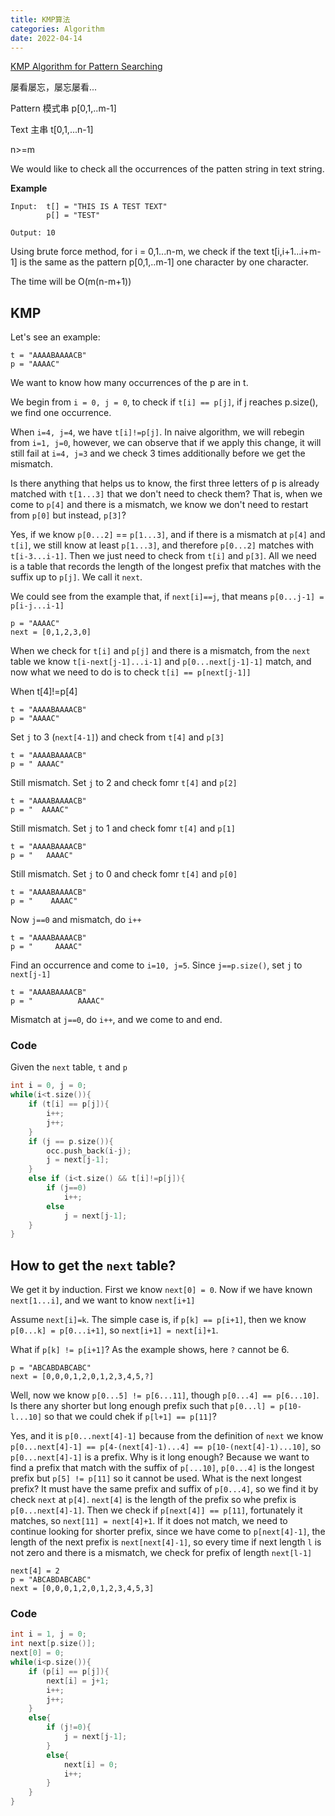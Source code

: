 ```yaml
---
title: KMP算法
categories: Algorithm
date: 2022-04-14
---
```


[KMP Algorithm for Pattern Searching](https://www.geeksforgeeks.org/kmp-algorithm-for-pattern-searching/)

屡看屡忘，屡忘屡看...

<!--more-->

Pattern 模式串 p[0,1,..m-1] 

Text 主串 t[0,1,...n-1]

n>=m

We would like to check all the occurrences of the patten string in text string.

**Example**
```
Input:  t[] = "THIS IS A TEST TEXT"
        p[] = "TEST"

Output: 10
```

Using brute force method, for i = 0,1...n-m, we check if the text t[i,i+1...i+m-1] is the same as the pattern p[0,1,..m-1] one character by one character.

The time will be O(m(n-m+1))

## KMP

Let's see an example: 
```
t = "AAAABAAAACB"
p = "AAAAC"
```
We want to know how many occurrences of the p are in t.

We begin from `i = 0, j = 0`, to check if `t[i] == p[j]`, if j reaches p.size(), we find one occurrence. 

When `i=4, j=4`, we have `t[i]!=p[j]`. In naive algorithm, we will rebegin from `i=1, j=0`, however, we can observe that if we apply this change, it will still fail at `i=4, j=3` and we check 3 times additionally before we get the mismatch. 

Is there anything that helps us to know, the first three letters of p is already matched with `t[1...3]` that we don't need to check them? That is, when we come to `p[4]` and there is a mismatch, we know we don't need to restart from `p[0]` but instead, `p[3]`?

Yes, if we know `p[0...2]` == `p[1...3]`, and if there is a mismatch at `p[4]` and `t[i]`, we still know at least `p[1...3]`, and therefore `p[0...2]` matches with `t[i-3...i-1]`. Then we just need to check from `t[i]` and `p[3]`. All we need is a table that records the length of the longest prefix that matches with the suffix up to `p[j]`. We call it `next`.

We could see from the example that, if `next[i]==j`, that means `p[0...j-1] = p[i-j...i-1]`
```
p = "AAAAC"
next = [0,1,2,3,0]
```
When we check for `t[i]` and `p[j]` and there is a mismatch, from the `next` table we know `t[i-next[j-1]...i-1]` and `p[0...next[j-1]-1]` match, and now what we need to do is to check `t[i] == p[next[j-1]]`

When t[4]!=p[4]
```
t = "AAAABAAAACB"
p = "AAAAC"
```
Set `j` to 3 (`next[4-1]`) and check from `t[4]` and `p[3]`
```
t = "AAAABAAAACB"
p = " AAAAC"
```
Still mismatch. Set `j` to 2 and check fomr `t[4]` and `p[2]`
```
t = "AAAABAAAACB"
p = "  AAAAC"
```
Still mismatch. Set `j` to 1 and check fomr `t[4]` and `p[1]`
```
t = "AAAABAAAACB"
p = "   AAAAC"
```
Still mismatch. Set `j` to 0 and check fomr `t[4]` and `p[0]`
```
t = "AAAABAAAACB"
p = "    AAAAC"
```
Now `j==0` and mismatch, do `i++`
```
t = "AAAABAAAACB"
p = "     AAAAC"
```
Find an occurrence and come to `i=10, j=5`. Since `j==p.size()`, set `j` to `next[j-1]`
```
t = "AAAABAAAACB"
p = "          AAAAC"
```
Mismatch at `j==0`, do `i++`, and we come to and end.

### Code

Given the `next` table, `t` and `p`

```C++
int i = 0, j = 0;
while(i<t.size()){
    if (t[i] == p[j]){
        i++;
        j++;
    }
    if (j == p.size()){
        occ.push_back(i-j);
        j = next[j-1];
    }
    else if (i<t.size() && t[i]!=p[j]){
        if (j==0)
            i++;
        else
            j = next[j-1];
    }
}
```

## How to get the `next` table?

We get it by induction. First we know `next[0] = 0`. Now if we have known `next[1...i]`, and we want to know `next[i+1]`

Assume `next[i]=k`. The simple case is, if `p[k] == p[i+1]`, then we know `p[0...k] = p[0...i+1]`, so `next[i+1] = next[i]+1`.

What if `p[k] != p[i+1]`? As the example shows, here `?` cannot be 6.

```
p = "ABCABDABCABC"
next = [0,0,0,1,2,0,1,2,3,4,5,?]
```

Well, now we know `p[0...5] != p[6...11]`, though `p[0...4] == p[6...10]`. Is there any shorter but long enough prefix such that `p[0...l] = p[10-l...10]` so that we could chek if `p[l+1] == p[11]`? 

Yes, and it is `p[0...next[4]-1]` because from the definition of `next` we know `p[0...next[4]-1] == p[4-(next[4]-1)...4] == p[10-(next[4]-1)...10]`, so `p[0...next[4]-1]` is a prefix. Why is it long enough? Because we want to find a prefix that match with the suffix of `p[...10]`, `p[0...4]` is the longest prefix but `p[5] != p[11]` so it cannot be used. What is the next longest prefix? It must have the same prefix and suffix of `p[0...4]`, so we find it by check `next` at `p[4]`. `next[4]` is the length of the prefix so whe prefix is `p[0...next[4]-1]`. Then we check if `p[next[4]] == p[11]`, fortunately it matches, so `next[11] = next[4]+1`. If it does not match, we need to continue looking for shorter prefix, since we have come to `p[next[4]-1]`, the length of the next prefix is `next[next[4]-1]`, so every time if next length `l` is not zero and there is a mismatch, we check for prefix of length `next[l-1]`

```
next[4] = 2
p = "ABCABDABCABC"
next = [0,0,0,1,2,0,1,2,3,4,5,3]
```

### Code

```C++
int i = 1, j = 0;
int next[p.size()];
next[0] = 0;
while(i<p.size()){
    if (p[i] == p[j]){
        next[i] = j+1;
        i++;
        j++;
    }
    else{
        if (j!=0){
            j = next[j-1];
        }
        else{
            next[i] = 0;
            i++;
        }
    }
}
```
